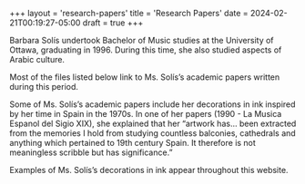 +++
layout = 'research-papers'
title = 'Research Papers'
date = 2024-02-21T00:19:27-05:00
draft = true
+++


Barbara Solís undertook Bachelor of Music studies at the University of Ottawa, graduating in 1996. During this time, she also studied aspects of Arabic culture.

Most of the files listed below link to Ms. Solís’s academic papers written during this period.

Some of Ms. Solís’s academic papers include her decorations in ink inspired by her time in Spain in the 1970s. In one of her papers (1990 - La Musica Espanol del Sigio XIX), she explained that her “artwork has… been extracted from the memories I hold from studying countless balconies, cathedrals and anything which pertained to 19th century Spain. It therefore is not meaningless scribble but has significance.”

Examples of Ms. Solís’s decorations in ink appear throughout this website.
